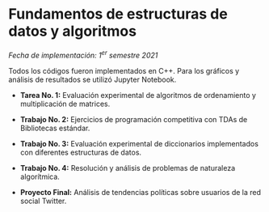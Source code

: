 # Fundamentos de estructuras de datos y algoritmos

_Fecha de implementación: $1^{er}$ semestre 2021_

Todos los códigos fueron implementados en C++. Para los gráficos y análisis de resultados se utilizó Jupyter Notebook.

- **Tarea No. 1:** Evaluación experimental de algoritmos de ordenamiento y multiplicación de matrices.

- **Trabajo No. 2:** Ejercicios de programación competitiva con TDAs de Bibliotecas estándar.

- **Trabajo No. 3:** Evaluación experimental de diccionarios implementados con diferentes estructuras de datos.

- **Trabajo No. 4:** Resolución y análisis de problemas de naturaleza algorítmica.

- **Proyecto Final:** Análisis de tendencias políticas sobre usuarios de la red social Twitter.

